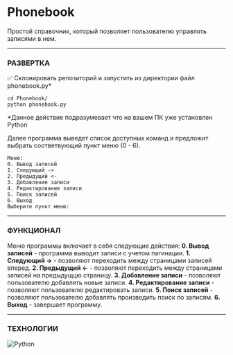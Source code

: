 # Phonebook
Простой справочник, который позволяет пользователю управлять записями в нем.

---
### РАЗВЕРТКА
✅ Склонировать репозиторий и запустить из директории файл phonebook.py*
```
cd Phonebook/
python phonebook.py
```
*Данное действие подразумевает что на вашем ПК уже установлен Python

Далее программа выведет список доступных команд и предложит выбрать соответвующий пункт меню (0 - 6).
```
Меню:
0. Вывод записей
1. Следующий ->
2. Предыдущий <-
3. Добавление записи
4. Редактирование записи
5. Поиск записей
6. Выход
Выберите пункт меню:
```
---
### ФУНКЦИОНАЛ

Меню программы включает в себя следующие действия:
**0. Вывод записей** - программа выводит записи с учетом пагинации.
**1. Следующий ->** - позволяют переходить между страницами записей вперед.
**2. Предыдущий <-** - позволяют переходить между страницами записей на предыдущцю страницу.
**3. Добавление записи** - позволяют пользователю добавлять новые записи.
**4. Редактирование записи** - позволяют пользователю редактировать записи.
**5. Поиск записей** - позволяют пользователю добавлять производить поиск по записям.
**6. Выход** - завершает программу.
___





### ТЕХНОЛОГИИ

![Python](https://img.shields.io/badge/python-3670A0?style=for-the-badge&logo=python&logoColor=ffdd54) 

[Python]: <https://www.python.org/>
